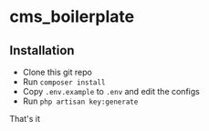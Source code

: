 # cms_boilerplate

## Installation

- Clone this git repo
- Run `composer install`
- Copy `.env.example` to `.env` and edit the configs
- Run `php artisan key:generate`

That's it
